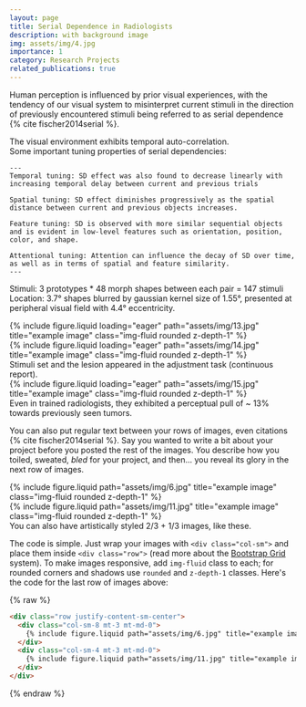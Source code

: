```yaml
---
layout: page
title: Serial Dependence in Radiologists
description: with background image
img: assets/img/4.jpg
importance: 1
category: Research Projects
related_publications: true
---
```



Human perception is influenced by prior visual experiences, with the tendency of our visual system to misinterpret current stimuli in the direction of previously encountered stimuli being referred to as serial dependence {% cite fischer2014serial %}.

The visual environment exhibits temporal auto-correlation. \
Some important tuning properties of serial dependencies:

    ---
    Temporal tuning: SD effect was also found to decrease linearly with increasing temporal delay between current and previous trials

    Spatial tuning: SD effect diminishes progressively as the spatial distance between current and previous objects increases.

    Feature tuning: SD is observed with more similar sequential objects and is evident in low-level features such as orientation, position, color, and shape.

    Attentional tuning: Attention can influence the decay of SD over time, as well as in terms of spatial and feature similarity.
    ---

Stimuli: 3 prototypes * 48 morph shapes between each pair = 147 stimuli\
Location: 3.7° shapes blurred by gaussian kernel size of 1.55°, presented at peripheral visual field with 4.4° eccentricity.
<div class="row">
    <div class="col-sm mt-3 mt-md-0">
        {% include figure.liquid loading="eager" path="assets/img/13.jpg" title="example image" class="img-fluid rounded z-depth-1" %}
    </div>
    <div class="col-sm mt-3 mt-md-0">
        {% include figure.liquid loading="eager" path="assets/img/14.jpg" title="example image" class="img-fluid rounded z-depth-1" %}
    </div>
</div>
<div class="caption">
    Stimuli set and the lesion appeared in the adjustment task (continuous report).
</div>
<div class="row">
    <div class="col-sm mt-3 mt-md-0">
        {% include figure.liquid loading="eager" path="assets/img/15.jpg" title="example image" class="img-fluid rounded z-depth-1" %}
    </div>
</div>
<div class="caption">
    Even in trained radiologists, they exhibited a perceptual pull of ~ 13% towards previously seen tumors.
</div>

You can also put regular text between your rows of images, even citations {% cite fischer2014serial %}.
Say you wanted to write a bit about your project before you posted the rest of the images.
You describe how you toiled, sweated, _bled_ for your project, and then... you reveal its glory in the next row of images.

<div class="row justify-content-sm-center">
    <div class="col-sm-8 mt-3 mt-md-0">
        {% include figure.liquid path="assets/img/6.jpg" title="example image" class="img-fluid rounded z-depth-1" %}
    </div>
    <div class="col-sm-4 mt-3 mt-md-0">
        {% include figure.liquid path="assets/img/11.jpg" title="example image" class="img-fluid rounded z-depth-1" %}
    </div>
</div>
<div class="caption">
    You can also have artistically styled 2/3 + 1/3 images, like these.
</div>

The code is simple.
Just wrap your images with `<div class="col-sm">` and place them inside `<div class="row">` (read more about the <a href="https://getbootstrap.com/docs/4.4/layout/grid/">Bootstrap Grid</a> system).
To make images responsive, add `img-fluid` class to each; for rounded corners and shadows use `rounded` and `z-depth-1` classes.
Here's the code for the last row of images above:

{% raw %}

```html
<div class="row justify-content-sm-center">
  <div class="col-sm-8 mt-3 mt-md-0">
    {% include figure.liquid path="assets/img/6.jpg" title="example image" class="img-fluid rounded z-depth-1" %}
  </div>
  <div class="col-sm-4 mt-3 mt-md-0">
    {% include figure.liquid path="assets/img/11.jpg" title="example image" class="img-fluid rounded z-depth-1" %}
  </div>
</div>
```

{% endraw %}
